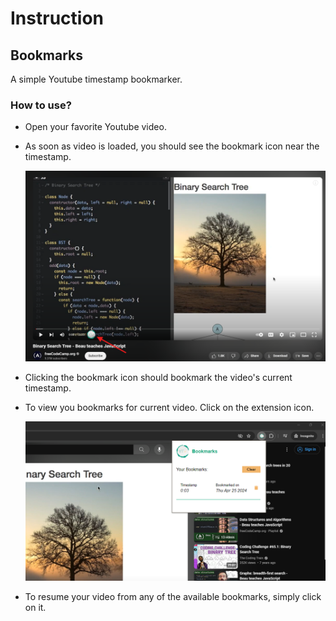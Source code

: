 # Instruction

## Bookmarks

A simple Youtube timestamp bookmarker.

### How to use?

- Open your favorite Youtube video.
- As soon as video is loaded, you should see the bookmark icon near the timestamp.

  ![screenshot of youtube video with bookmark icon](./images/bookmarker.png)

- Clicking the bookmark icon should bookmark the video's current timestamp.
- To view you bookmarks for current video. Click on the extension icon.

  ![screenshot of current video bookmarks](./images/list_bookmarks.png)

- To resume your video from any of the available bookmarks, simply click on it.
